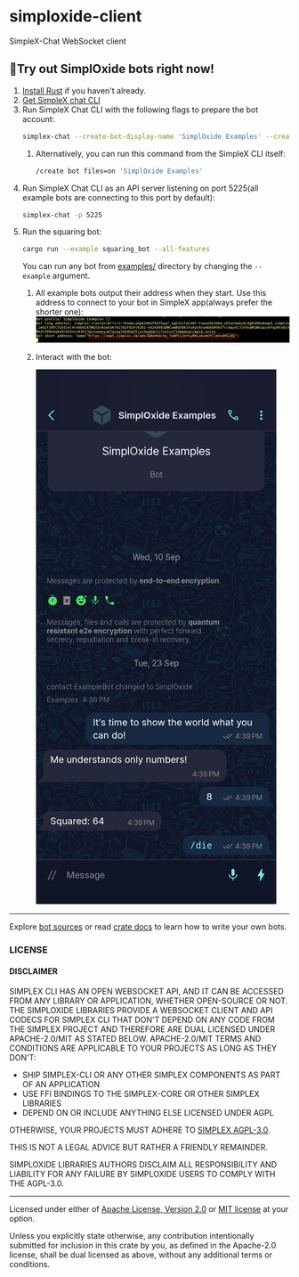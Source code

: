 # simploxide-client

SimpleX-Chat WebSocket client

## 🤖Try out SimplOxide bots right now!

1. [Install Rust](https://www.rust-lang.org/learn/get-started) if you haven't already.
1. [Get SimpleX chat CLI](https://github.com/simplex-chat/simplex-chat/blob/stable/docs/CLI.md#%F0%9F%9A%80-installation)
1. Run SimpleX Chat CLI with the following flags to prepare the bot account:
   ```bash
   simplex-chat --create-bot-display-name 'SimplOxide Examples' --create-bot-allow-files
   ```
    1. Alternatively, you can run this command from the SimpleX CLI itself:
       ```bash
       /create bot files=on 'SimplOxide Examples'
       ```
1. Run SimpleX Chat CLI as an API server listening on port 5225(all example
   bots are connecting to this port by default):
   ```bash
   simplex-chat -p 5225
   ```
1. Run the squaring bot:
   ```bash
   cargo run --example squaring_bot --all-features
   ```
   You can run any bot from [examples/](./examples) directory by changing the
   `--example` argument.
    1. All example bots output their address when they start. Use this address
       to connect to your bot in SimpleX app(always prefer the shorter one):
       ![Addresses Screenshot](./screenshots/addresses.png)
    1. Interact with the bot:

       ![Interactions Screenshot](./screenshots/interactions.png)

----

Explore [bot sources](./examples) or read [crate
docs](https://docs.rs/simploxide-client/latest/simploxide_client/) to learn how
to write your own bots.

### LICENSE

#### DISCLAIMER

SIMPLEX CLI HAS AN OPEN WEBSOCKET API, AND IT CAN BE ACCESSED FROM ANY LIBRARY
OR APPLICATION, WHETHER OPEN-SOURCE OR NOT. THE SIMPLOXIDE LIBRARIES PROVIDE A
WEBSOCKET CLIENT AND API CODECS FOR SIMPLEX CLI THAT DON'T DEPEND ON ANY CODE
FROM THE SIMPLEX PROJECT AND THEREFORE ARE DUAL LICENSED UNDER APACHE-2.0/MIT
AS STATED BELOW. APACHE-2.0/MIT TERMS AND CONDITIONS ARE APPLICABLE TO YOUR
PROJECTS AS LONG AS THEY DON'T:

- SHIP SIMPLEX-CLI OR ANY OTHER SIMPLEX COMPONENTS AS PART OF AN APPLICATION
- USE FFI BINDINGS TO THE SIMPLEX-CORE OR OTHER SIMPLEX LIBRARIES
- DEPEND ON OR INCLUDE ANYTHING ELSE LICENSED UNDER AGPL

OTHERWISE, YOUR PROJECTS MUST ADHERE TO [SIMPLEX
AGPL-3.0](https://github.com/simplex-chat/simplex-chat/blob/stable/LICENSE).


THIS IS NOT A LEGAL ADVICE BUT RATHER A FRIENDLY REMAINDER.

SIMPLOXIDE LIBRARIES AUTHORS DISCLAIM ALL RESPONSIBILITY AND LIABILITY FOR ANY
FAILURE BY SIMPLOXIDE USERS TO COMPLY WITH THE AGPL-3.0.

---

Licensed under either of [Apache License, Version 2.0](../LICENSE-APACHE) or [MIT
license](../LICENSE-MIT) at your option.

Unless you explicitly state otherwise, any contribution intentionally submitted
for inclusion in this crate by you, as defined in the Apache-2.0 license, shall
be dual licensed as above, without any additional terms or conditions.

